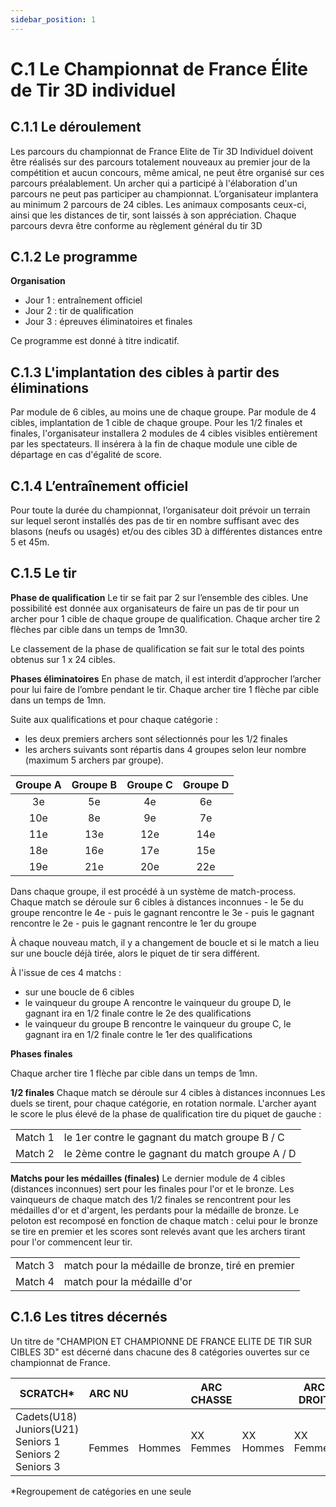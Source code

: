 ```yaml
---
sidebar_position: 1
---
```


# C.1 Le Championnat de France Élite de Tir 3D individuel

## C.1.1 Le déroulement

Les parcours du championnat de France Elite de Tir 3D Individuel doivent être réalisés sur des parcours
totalement nouveaux au premier jour de la compétition et aucun concours, même amical, ne peut être
organisé sur ces parcours préalablement.
Un archer qui a participé à l'élaboration d'un parcours ne peut pas participer au championnat.
L’organisateur implantera au minimum 2 parcours de 24 cibles. Les animaux composants ceux-ci, ainsi
que les distances de tir, sont laissés à son appréciation.
Chaque parcours devra être conforme au règlement général du tir 3D

## C.1.2 Le programme

**Organisation**

- Jour 1 : entraînement officiel
- Jour 2 : tir de qualification
- Jour 3 : épreuves éliminatoires et finales

Ce programme est donné à titre indicatif.

## C.1.3 L'implantation des cibles à partir des éliminations

Par module de 6 cibles, au moins une de chaque groupe.
Par module de 4 cibles, implantation de 1 cible de chaque groupe.
Pour les 1/2 finales et finales, l'organisateur installera 2 modules de 4 cibles visibles entièrement par
les spectateurs. Il insérera à la fin de chaque module une cible de départage en cas d'égalité de score.

## C.1.4 L’entraînement officiel

Pour toute la durée du championnat, l’organisateur doit prévoir un terrain sur lequel seront installés des
pas de tir en nombre suffisant avec des blasons (neufs ou usagés) et/ou des cibles 3D à différentes
distances entre 5 et 45m.

## C.1.5 Le tir

**Phase de qualification**
Le tir se fait par 2 sur l’ensemble des cibles. Une possibilité est donnée aux organisateurs de faire un
pas de tir pour un archer pour 1 cible de chaque groupe de qualification.
Chaque archer tire 2 flèches par cible dans un temps de 1mn30.

Le classement de la phase de qualification se fait sur le total des points obtenus sur 1 x 24 cibles.

**Phases éliminatoires**
En phase de match, il est interdit d’approcher l’archer pour lui faire de l’ombre pendant le tir.
Chaque archer tire 1 flèche par cible dans un temps de 1mn.

Suite aux qualifications et pour chaque catégorie :

- les deux premiers archers sont sélectionnés pour les 1/2 finales
- les archers suivants sont répartis dans 4 groupes selon leur nombre (maximum 5 archers par groupe).

| Groupe A | Groupe B | Groupe C | Groupe D |
| :------: | :------: | :------: | :------: |
|    3e    |    5e    |    4e    |    6e    |
|   10e    |    8e    |    9e    |    7e    |
|   11e    |   13e    |   12e    |   14e    |
|   18e    |   16e    |   17e    |   15e    |
|   19e    |   21e    |   20e    |   22e    |

Dans chaque groupe, il est procédé à un système de match-process.
Chaque match se déroule sur 6 cibles à distances inconnues - le 5e du groupe rencontre le 4e - puis le gagnant rencontre le 3e - puis le gagnant rencontre le 2e - puis le gagnant rencontre le 1er du groupe

À chaque nouveau match, il y a changement de boucle et si le match a lieu sur une boucle déjà tirée,
alors le piquet de tir sera différent.

À l'issue de ces 4 matchs :

- sur une boucle de 6 cibles
- le vainqueur du groupe A rencontre le vainqueur du groupe D, le gagnant ira en 1/2 finale contre le
  2e des qualifications
- le vainqueur du groupe B rencontre le vainqueur du groupe C, le gagnant ira en 1/2 finale contre le
  1er des qualifications

**Phases finales**

Chaque archer tire 1 flèche par cible dans un temps de 1mn.

**1/2 finales**
Chaque match se déroule sur 4 cibles à distances inconnues
Les duels se tirent, pour chaque catégorie, en rotation normale. L'archer ayant le score le plus élevé
de la phase de qualification tire du piquet de gauche :

|         |                                                 |
| ------- | ----------------------------------------------- |
| Match 1 | le 1er contre le gagnant du match groupe B / C  |
| Match 2 | le 2ème contre le gagnant du match groupe A / D |

**Matchs pour les médailles (finales)**
Le dernier module de 4 cibles (distances inconnues) sert pour les finales pour l'or et le bronze.
Les vainqueurs de chaque match des 1/2 finales se rencontrent pour les médailles d'or et d'argent,
les perdants pour la médaille de bronze.
Le peloton est recomposé en fonction de chaque match : celui pour le bronze se tire en premier et les
scores sont relevés avant que les archers tirant pour l'or commencent leur tir.

|         |                                                   |
| ------- | ------------------------------------------------- |
| Match 3 | match pour la médaille de bronze, tiré en premier |
| Match 4 | match pour la médaille d'or                       |

## C.1.6 Les titres décernés

Un titre de "CHAMPION ET CHAMPIONNE DE FRANCE ELITE DE TIR SUR CIBLES 3D" est décerné
dans chacune des 8 catégories ouvertes sur ce championnat de France.

| SCRATCH\*                                                                  | ARC NU       |              | ARC CHASSE     |                | ARC DROIT      |                | ARC LIBRE      |                |
| -------------------------------------------------------------------------- | ------------ | ------------ | -------------- | -------------- | -------------- | -------------- | -------------- | -------------- |
| Cadets(U18)<br />Juniors(U21)<br />Seniors 1<br />Seniors 2<br />Seniors 3 | <br />Femmes | <br />Hommes | XX<br />Femmes | XX<br />Hommes | XX<br />Femmes | XX<br />Hommes | XX<br />Femmes | XX<br />Hommes |

\*Regroupement de catégories en une seule
